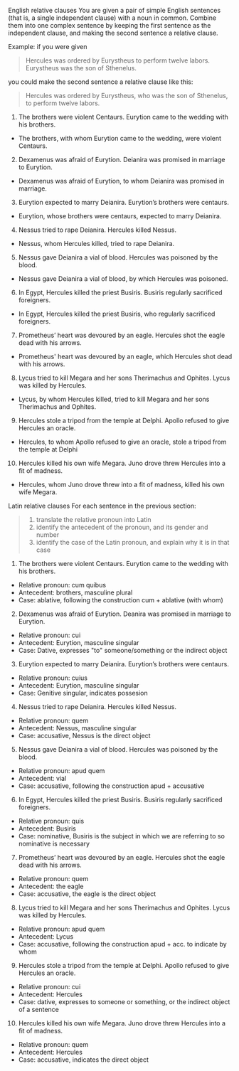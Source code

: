 English relative clauses
You are given a pair of simple English sentences (that is, a single independent clause) with a noun in common. Combine them into one complex sentence by keeping the first sentence as the independent clause, and making the second sentence a relative clause.

Example: if you were given

> Hercules was ordered by Eurystheus to perform twelve labors. Eurystheus was the son of Sthenelus.

you could make the second sentence a relative clause like this:

> Hercules was ordered by Eurystheus, who was the son of Sthenelus, to perform twelve labors.

1. The brothers were violent Centaurs. Eurytion came to the wedding with his brothers.
- The brothers, with whom Eurytion came to the wedding, were violent Centaurs.
2. Dexamenus was afraid of Eurytion. Deianira was promised in marriage to Eurytion.
- Dexamenus was afraid of Eurytion, to whom Deianira was promised in marriage. 
3. Eurytion expected to marry Deianira. Eurytion’s brothers were centaurs.
- Eurytion, whose brothers were centaurs, expected to marry Deianira. 
4. Nessus tried to rape Deianira. Hercules killed Nessus.
- Nessus, whom Hercules killed, tried to rape Deianira.  
5. Nessus gave Deianira a vial of blood. Hercules was poisoned by the blood.
- Nessus gave Deianira a vial of blood, by which Hercules was poisoned. 
6. In Egypt, Hercules killed the priest Busiris. Busiris regularly sacrificed foreigners.
- In Egypt, Hercules killed the priest Busiris, who regularly sacrificed foreigners.
7. Prometheus’ heart was devoured by an eagle. Hercules shot the eagle dead with his arrows.
- Prometheus' heart was devoured by an eagle, which Hercules shot dead with his arrows. 
8. Lycus tried to kill Megara and her sons Therimachus and Ophites. Lycus was killed by Hercules.
- Lycus, by whom Hercules killed, tried to kill Megara and her sons Therimachus and Ophites. 
9. Hercules stole a tripod from the temple at Delphi. Apollo refused to give Hercules an oracle.
- Hercules, to whom Apollo refused to give an oracle, stole a tripod from the temple at Delphi
10. Hercules killed his own wife Megara. Juno drove threw Hercules into a fit of madness.
- Hercules, whom Juno drove threw into a fit of madness, killed his own wife Megara.

Latin relative clauses
For each sentence in the previous section:

> 1. translate the relative pronoun into Latin
> 2. identify the antecedent of the pronoun, and its gender and number
> 3. identify the case of the Latin pronoun, and explain why it is in that case


1. The brothers were violent Centaurs. Eurytion came to the wedding with his brothers.
- Relative pronoun: cum quibus 
- Antecedent: brothers, masculine plural
- Case: ablative, following the construction cum + ablative (with whom)
2. Dexamenus was afraid of Eurytion. Deanira was promised in marriage to Eurytion.
- Relative pronoun: cui
- Antecedent: Eurytion, masculine singular
- Case: Dative, expresses "to" someone/something or the indirect object
3. Eurytion expected to marry Deianira. Eurytion’s brothers were centaurs.
- Relative pronoun: cuius
- Antecedent: Eurytion, masculine singular
- Case: Genitive singular, indicates possesion 
4. Nessus tried to rape Deianira. Hercules killed Nessus.
- Relative pronoun: quem 
- Antecedent: Nessus, masculine singular
- Case: accusative, Nessus is the direct object
5. Nessus gave Deianira a vial of blood. Hercules was poisoned by the blood.
- Relative pronoun: apud quem 
- Antecedent: vial
- Case: accusative, following the construction apud + accusative
6. In Egypt, Hercules killed the priest Busiris. Busiris regularly sacrificed foreigners.
- Relative pronoun: quis
- Antecedent: Busiris
- Case: nominative, Busiris is the subject in which we are referring to so nominative is necessary
7. Prometheus’ heart was devoured by an eagle. Hercules shot the eagle dead with his arrows.
- Relative pronoun: quem
- Antecedent: the eagle
- Case: accusative, the eagle is the direct object
8. Lycus tried to kill Megara and her sons Therimachus and Ophites. Lycus was killed by Hercules.
- Relative pronoun: apud quem
- Antecedent: Lycus 
- Case: accusative, following the construction apud + acc. to indicate by whom
9. Hercules stole a tripod from the temple at Delphi. Apollo refused to give Hercules an oracle.
- Relative pronoun: cui
- Antecedent: Hercules 
- Case: dative, expresses to someone or something, or the indirect object of a sentence 
10. Hercules killed his own wife Megara. Juno drove threw Hercules into a fit of madness.
- Relative pronoun: quem
- Antecedent: Hercules
- Case: accusative, indicates the direct object
